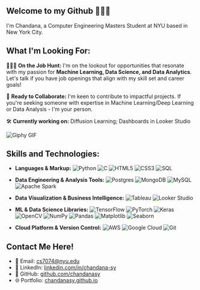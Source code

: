 ## Welcome to my Github 🌱🍄🌿


I'm Chandana, a Computer Engineering Masters Student at NYU based in New York City.


## What I'm Looking For:

👩🏽‍💻 **On the Job Hunt:** I'm on the lookout for opportunities that resonate with my passion for **Machine Learning, Data Science, and Data Analytics**. Let's talk if you have job openings that align with my skill set and career goals!

🌱 **Ready to Collaborate:** I'm keen to contribute to impactful projects. If you're seeking someone with expertise in Machine Learning/Deep Learning or Data Analysis - I'm your person.

🛠️ **Currently working on:** Diffusion Learning; Dashboards in Looker Studio


![Giphy GIF](https://media.giphy.com/media/13HBDT4QSTpveU/giphy.gif)

## Skills and Technologies:

- **Languages & Markup:** 
  ![Python](https://img.shields.io/badge/-Python-3776AB?style=flat-square&logo=python&logoColor=white)
  ![C](https://img.shields.io/badge/-C-A8B9CC?style=flat-square&logo=c&logoColor=white)
  ![HTML5](https://img.shields.io/badge/-HTML5-E34F26?style=flat-square&logo=html5&logoColor=white)
  ![CSS3](https://img.shields.io/badge/-CSS3-1572B6?style=flat-square&logo=css3&logoColor=white)
  ![SQL](https://img.shields.io/badge/-SQL-4479A1?style=flat-square&logo=mysql&logoColor=white)

- **Data Engineering & Analysis Tools:** 
  ![Postgres](https://img.shields.io/badge/-Postgres-316192?style=flat-square&logo=postgresql&logoColor=white)
  ![MongoDB](https://img.shields.io/badge/-MongoDB-47A248?style=flat-square&logo=mongodb&logoColor=white)
  ![MySQL](https://img.shields.io/badge/-MySQL-4479A1?style=flat-square&logo=mysql&logoColor=white)
  ![Apache Spark](https://img.shields.io/badge/-Apache%20Spark-E25A1C?style=flat-square&logo=apachespark&logoColor=white)

- **Data Visualization & Business Intelligence:** 
  ![Tableau](https://img.shields.io/badge/-Tableau-E97627?style=flat-square&logo=tableau&logoColor=white)
  ![Looker Studio](https://img.shields.io/badge/-Looker%20Studio-4285F4?style=flat-square&logo=Google&logoColor=white)

- **ML & Data Science Libraries:** 
  ![TensorFlow](https://img.shields.io/badge/-TensorFlow-FF6F00?style=flat-square&logo=tensorflow&logoColor=white)
  ![PyTorch](https://img.shields.io/badge/-PyTorch-EE4C2C?style=flat-square&logo=pytorch&logoColor=white)
  ![Keras](https://img.shields.io/badge/-Keras-D00000?style=flat-square&logo=keras&logoColor=white)
  ![OpenCV](https://img.shields.io/badge/-OpenCV-5C3EE8?style=flat-square&logo=opencv&logoColor=white)
![NumPy](https://img.shields.io/badge/-NumPy-013243?style=flat-square&logo=numpy&logoColor=white)
![Pandas](https://img.shields.io/badge/-Pandas-150458?style=flat-square&logo=pandas&logoColor=white)
![Matplotlib](https://img.shields.io/badge/-Matplotlib-11557c?style=flat-square)
![Seaborn](https://img.shields.io/badge/-Seaborn-77a1b5?style=flat-square)

- **Cloud Platform & Version Control:** 
  ![AWS](https://img.shields.io/badge/-AWS-232F3E?style=flat-square&logo=amazonaws&logoColor=white)
  ![Google Cloud](https://img.shields.io/badge/-Google%20Cloud%20Platform-4285F4?style=flat-square&logo=googlecloud&logoColor=white)
  ![Git](https://img.shields.io/badge/-Git-F05032?style=flat-square&logo=git&logoColor=white)


## Contact Me Here!

- 📧 Email: [cs7074@nyu.edu](mailto:cs7074@nyu.edu)
- 🔗 LinkedIn: [linkedin.com/in/chandana-sy](https://linkedin.com/in/chandana-sy)
- 🐙 GitHub: [github.com/chandanasy](https://github.com/chandanasy)
- 🌐 Portfolio: [chandanasy.github.io](https://chandanasy.github.io)
